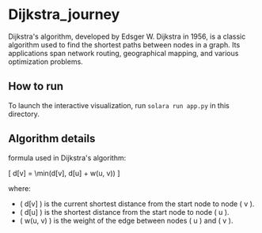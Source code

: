 Dijkstra_journey
========================

Dijkstra's algorithm, developed by Edsger W. Dijkstra in 1956, is a classic algorithm used to find the shortest paths between nodes in a graph. Its applications span network routing, geographical mapping, and various optimization problems.

## How to run
To launch the interactive visualization, run `solara run app.py` in this directory.  


## Algorithm details
 formula used in Dijkstra's algorithm:

[ d[v] = \min(d[v], d[u] + w(u, v)) \]

where:
- \( d[v] \) is the current shortest distance from the start node to node \( v \).
- \( d[u] \) is the shortest distance from the start node to node \( u \).
- \( w(u, v) \) is the weight of the edge between nodes \( u \) and \( v \).
